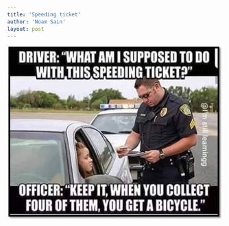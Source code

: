 ```yaml
---
title: 'Speeding ticket'
author: 'Noam Sain'
layout: post
---
```


![](/assets/2021/2021-12-speeding-ticket.jpg)

